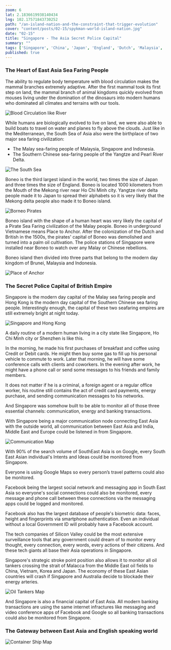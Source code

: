 ```yaml
--- 
zoom: 6
lat: 2.1836619938140434
lng: 102.17571843730252
path: "/an-island-nation-and-the-constraint-that-trigger-evolution"
cover: "content/posts/02-15/spykman-world-island-nation.jpg"
date: "02-15"
title: "Singapore - The Asia Secret Police Capital"
summary: ""
tags: ['Singapore', 'China', 'Japan', 'England', 'Dutch', 'Malaysia', 'Indonesia', 'Brunei', 'Island Nation', 'Stroke Point', 'Spykman World','Nicholas Spykman']  
published: true
---
```

### The Heart of East Asia Sea Faring People

The ability to regulate body temperature with blood circulation makes the mammal branches extremely adaptive. After the first mammal took its first step on land, the mammal branch of animal kingdoms quickly evolved from mouses living under the domination of the dinosaurs into modern humans who dominated all climates and terrains with our tools.

![Blood Circulation like River](/content/posts/02-15/blood_circulation.png)

While humans are biologically evolved to live on land, we were also able to build boats to travel on water and planes to fly above the clouds. Just like in the Mediterranean, the South Sea of Asia also were the birthplace of two major sea faring civilization:

- The Malay sea-faring people of Malaysia, Singapore and Indonesia. 
- The Southern Chinese sea-faring people of the Yangtze and Pearl River Delta. 


![The South Sea](/content/posts/02-15/the_south_sea.png)


Boneo is the third largest island in the world, two times the size of Japan and three times the size of England. Boneo is located 1000 kilometers from the Mouth of the Mekong river near Ho Chi Minh city. Yangtze river delta people made it to Japan to spread their alphabets so it is very likely that the Mekong delta people also made it to Boneo island. 

![Borneo Pirates](/content/posts/02-15/pirate_empires.png)

Boneo island with the shape of a human heart was very likely the capital of a Pirate Sea Faring civilization of the Malay people. 
Boneo in underground Vietnamese means Place to Anchor. After the colonization of the Dutch and British in the 1500s,  the pirates' capital of Boneo was demolished and turned into a palm oil cultivation. The police stations of Singapore were installed near Boneo to watch over any Malay or Chinese rebellions. 

Boneo island then divided into three parts that belong to the modern day kingdom of Brunei, Malaysia and Indonesia. 

![Place of Anchor](/content/posts/02-15/boneo.png)


### The Secret Police Capital of British Empire
Singapore is the modern day capital of the Malay sea faring people and Hong Kong is the modern day capital of the Southern Chinese sea faring people. Interestingly enough, the capital of these two seafaring empires are still extremely bright at night today.

![Singapore and Hong Kong](/content/posts/02-15/payment_gateways.png)

A daily routine of a modern human living in a city state like Singapore, Ho Chi Minh city or Shenzhen is like this. 

In the morning, he made his first purchases of breakfast and coffee using Credit or Debit cards. He might then buy some gas to fill up his personal vehicle to commute to work. Later that morning, he will have some conference calls with clients and coworkers. In the evening after work, he might have a phone call or send some messages to his friends and family members. 

It does not matter if he is a criminal, a foreign agent or a regular office worker, his routine still contains the act of credit card payments, energy purchase, and sending communication messages to his networks. 

And Singapore was somehow built to be able to monitor all of those three essential channels: communication, energy and banking transactions.

With Singapore being a major communication node connecting East Asia with the outside world, all communication between East Asia and India, Middle East and Europe could be listened in from Singapore.

![Communication Map](/content/posts/02-15/communication_map.png)

With 90% of the search volume of SouthEast Asia is on Google, every South East Asian individual's Intents and Ideas could be monitored from Singapore. 

Everyone is using Google Maps so every person’s travel patterns could also be monitored.

Facebook being the largest social network and messaging app in South East Asia so everyone's social connections could also be monitored, every message and phone call between these connections via the messaging apps could be logged and monitored.

Facebook also has the largest database of people's biometric data: faces, height and fingerprints via smartphone authentication. Even an individual without a local Government ID will probably have a Facebook account.

The tech companies of Silicon Valley could be the most extensive surveillance tools that any government could dream of to monitor every thought, every connection, every words, every actions of their citizens. And these tech giants all base their Asia operations in Singapore. 

Singapore's strategic stroke point position also allows it to monitor all oil tankers crossing the strait of Malacca from the Middle East oil fields to China, Vietnam, Korea and Japan. The economy of these East Asian countries will crash if Singapore and Australia decide to blockade their energy arteries. 

![Oil Tankers Map](/content/posts/02-15/oil_tankers_and_others.png)

And Singapore is also a financial capital of East Asia. All modern banking transactions are using the same internet infractures like messaging and video conference apps of Facebook and Google so all banking transactions could also be monitored from Singapore. 


### The Gateway between East Asia and English speaking world
![Container Ship Map](/content/posts/02-15/ships_through_singapore.png)



